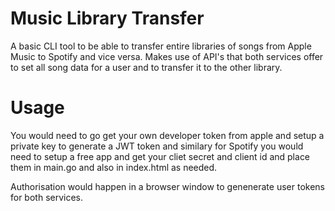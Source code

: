 # Music Library Transfer

A basic CLI tool to be able to transfer entire libraries of songs from Apple Music to Spotify and vice versa. Makes use of API's that both services offer to set all song data for a user and to transfer it to the other library. 

# Usage
You would need to go get your own developer token from apple and setup a private key to generate a JWT token and similary for Spotify you would need to setup a free app and get your cliet secret and client id and place them in main.go and also in index.html as needed.

Authorisation would happen in a browser window to genenerate user tokens for both services.